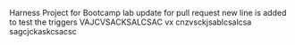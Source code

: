 Harness Project for Bootcamp lab
update for pull request
new line is added to test the triggers
VAJCVSACKSALCSAC
vx cnzvsckjsablcsalcsa
sagcjckaskcsacsc

